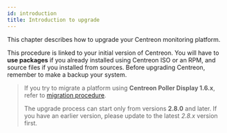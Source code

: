 ```yaml
---
id: introduction
title: Introduction to upgrade
---
```


This chapter describes how to upgrade your Centreon monitoring platform.

This procedure is linked to your initial version of Centreon. You will have to
**use packages** if you already installed using Centreon ISO or an RPM, and
source files if you installed from sources. Before upgrading Centreon, remember
to make a backup your system.

> If you try to migrate a platform using **Centreon Poller Display 1.6.x**, refer
> to [migration procedure](../migrate/poller-display-to-remote-server.html).
>
> The upgrade process can start only from versions **2.8.0** and later. If you
> have an earlier version, please update to the latest *2.8.x* version first.
